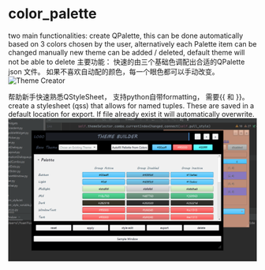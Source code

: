 # color_palette
two main functionalities:
create QPalette, this can be done automatically based on 3 colors chosen by the user, alternatively each Palette item can be changed manually
new theme can be added / deleted, default theme will not be able to delete
主要功能：
快速的由三个基础色调配出合适的QPalette json 文件。 如果不喜欢自动配的颜色，每一个眼色都可以手动改变。
![Theme Creator](https://github.com/winniepooh001/color_palette/blob/main/themeCreate.gif)

帮助新手快速熟悉QStyleSheet， 支持python自带formatting， 需要{{ 和 }}。 
create a stylesheet (qss) that allows for named tuples. These are saved in a default location for export. 
If file already exist it will automatically overwrite.
![Style Editor](https://github.com/winniepooh001/color_palette/blob/main/styleEditor.gif)
